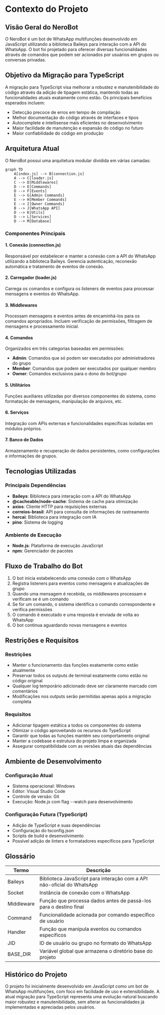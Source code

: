 # Contexto do Projeto

## Visão Geral do NeroBot

O NeroBot é um bot de WhatsApp multifunções desenvolvido em JavaScript utilizando a biblioteca Baileys para interação com a API do WhatsApp. O bot foi projetado para oferecer diversas funcionalidades através de comandos que podem ser acionados por usuários em grupos ou conversas privadas.

## Objetivo da Migração para TypeScript

A migração para TypeScript visa melhorar a robustez e manutenibilidade do código através da adição de tipagem estática, mantendo todas as funcionalidades atuais exatamente como estão. Os principais benefícios esperados incluem:

- Detecção precoce de erros em tempo de compilação
- Melhor documentação do código através de interfaces e tipos
- Autocomplete e intellisense mais eficientes no desenvolvimento
- Maior facilidade de manutenção e expansão do código no futuro
- Maior confiabilidade do código em produção

## Arquitetura Atual

O NeroBot possui uma arquitetura modular dividida em várias camadas:

```mermaid
graph TD
    A[index.js] --> B[connection.js]
    A --> C[loader.js]
    C --> D[Middlewares]
    D --> E[Commands]
    D --> F[Events]
    E --> G[Admin Commands]
    E --> H[Member Commands]
    E --> I[Owner Commands]
    B --> J[WhatsApp API]
    D --> K[Utils]
    D --> L[Services]
    D --> M[Database]
```

### Componentes Principais

#### 1. Conexão (connection.js)
Responsável por estabelecer e manter a conexão com a API do WhatsApp utilizando a biblioteca Baileys. Gerencia autenticação, reconexão automática e tratamento de eventos de conexão.

#### 2. Carregador (loader.js)
Carrega os comandos e configura os listeners de eventos para processar mensagens e eventos do WhatsApp.

#### 3. Middlewares
Processam mensagens e eventos antes de encaminhá-los para os comandos apropriados. Incluem verificação de permissões, filtragem de mensagens e processamento inicial.

#### 4. Comandos
Organizados em três categorias baseadas em permissões:
- **Admin**: Comandos que só podem ser executados por administradores do grupo
- **Member**: Comandos que podem ser executados por qualquer membro
- **Owner**: Comandos exclusivos para o dono do bot/grupo

#### 5. Utilitários
Funções auxiliares utilizadas por diversos componentes do sistema, como formatação de mensagens, manipulação de arquivos, etc.

#### 6. Serviços
Integração com APIs externas e funcionalidades específicas isoladas em módulos próprios.

#### 7. Banco de Dados
Armazenamento e recuperação de dados persistentes, como configurações e informações de grupos.

## Tecnologias Utilizadas

### Principais Dependências
- **Baileys**: Biblioteca para interação com a API do WhatsApp
- **@cacheable/node-cache**: Sistema de cache para otimização
- **axios**: Cliente HTTP para requisições externas
- **correios-brasil**: API para consulta de informações de rastreamento
- **hercai**: Biblioteca para integração com IA
- **pino**: Sistema de logging

### Ambiente de Execução
- **Node.js**: Plataforma de execução JavaScript
- **npm**: Gerenciador de pacotes

## Fluxo de Trabalho do Bot

1. O bot inicia estabelecendo uma conexão com o WhatsApp
2. Registra listeners para eventos como mensagens e atualizações de grupo
3. Quando uma mensagem é recebida, os middlewares processam e verificam se é um comando
4. Se for um comando, o sistema identifica o comando correspondente e verifica permissões
5. O comando é executado e uma resposta é enviada de volta ao WhatsApp
6. O bot continua aguardando novas mensagens e eventos

## Restrições e Requisitos

### Restrições
- Manter o funcionamento das funções exatamente como estão atualmente
- Preservar todos os outputs de terminal exatamente como estão no código original
- Qualquer log temporário adicionado deve ser claramente marcado com comentários
- Modificações nos outputs serão permitidas apenas após a migração completa

### Requisitos
- Adicionar tipagem estática a todos os componentes do sistema
- Otimizar o código aproveitando os recursos do TypeScript
- Garantir que todas as funções mantêm seu comportamento original
- Manter a codebase e estrutura do projeto limpa e organizada
- Assegurar compatibilidade com as versões atuais das dependências

## Ambiente de Desenvolvimento

### Configuração Atual
- Sistema operacional: Windows
- Editor: Visual Studio Code
- Controle de versão: Git
- Execução: Node.js com flag --watch para desenvolvimento

### Configuração Futura (TypeScript)
- Adição de TypeScript e suas dependências
- Configuração do tsconfig.json
- Scripts de build e desenvolvimento
- Possível adição de linters e formatadores específicos para TypeScript

## Glossário

| Termo | Descrição |
|-------|-----------|
| Baileys | Biblioteca JavaScript para interação com a API não-oficial do WhatsApp |
| Socket | Instância de conexão com o WhatsApp |
| Middleware | Função que processa dados antes de passá-los para o destino final |
| Command | Funcionalidade acionada por comando específico de usuário |
| Handler | Função que manipula eventos ou comandos específicos |
| JID | ID de usuário ou grupo no formato do WhatsApp |
| BASE_DIR | Variável global que armazena o diretório base do projeto |

## Histórico do Projeto

O projeto foi inicialmente desenvolvido em JavaScript como um bot de WhatsApp multifunções, com foco em facilidade de uso e extensibilidade. A atual migração para TypeScript representa uma evolução natural buscando maior robustez e manutenibilidade, sem alterar as funcionalidades já implementadas e apreciadas pelos usuários. 